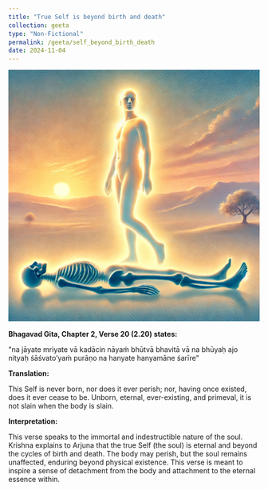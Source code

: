 ```yaml
---
title: "True Self is beyond birth and death"
collection: geeta
type: "Non-Fictional"
permalink: /geeta/self_beyond_birth_death
date: 2024-11-04
---
```


![png](../images/shlok_2_20.webp)

**Bhagavad Gita, Chapter 2, Verse 20 (2.20) states:**       

"na jāyate mriyate vā kadācin
nāyaṁ bhūtvā bhavitā vā na bhūyaḥ
ajo nityaḥ śāśvato’yaṁ purāṇo
na hanyate hanyamāne śarīre"

**Translation:**

This Self is never born, nor does it ever perish; nor, having once existed, does it ever cease to be. Unborn, eternal, ever-existing, and primeval, it is not slain when the body is slain.

**Interpretation:**

This verse speaks to the immortal and indestructible nature of the soul. Krishna explains to Arjuna that the true Self (the soul) is eternal and beyond the cycles of birth and death. The body may perish, but the soul remains unaffected, enduring beyond physical existence. This verse is meant to inspire a sense of detachment from the body and attachment to the eternal essence within.
